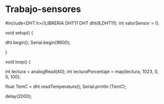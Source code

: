 # Trabajo-sensores
#include<DHT.h>//LIBRERIA DHT11
DHT dht(8,DHT11);
int valorSensor = 0;


void setup() {

dht.begin();
  Serial.begin(9600);
  

}

void loop() {
  
   int lectura = analogRead(A0);
 int lecturaPorcentaje = map(lectura, 1023, 0, 0, 100);
   
  
  
  float TemC = dht.readTemperature();
  Serial.println (TemC);

  delay(2000);
